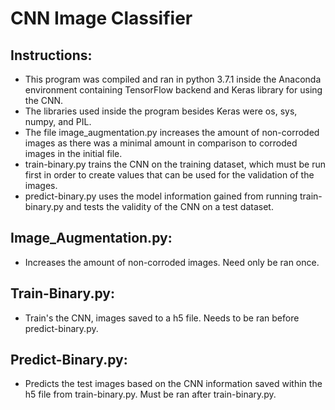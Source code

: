 # CNN Image Classifier

## Instructions:
 - This program was compiled and ran in python 3.7.1 inside the Anaconda environment containing TensorFlow backend and Keras library for using the CNN.
 - The libraries used inside the program besides Keras were os, sys, numpy, and PIL.
 - The file image_augmentation.py increases the amount of non-corroded images as there was a minimal amount in comparison to corroded images in the initial file.
 - train-binary.py trains the CNN on the training dataset, which must be run first in order to create values that can be used for the validation of the images.
 - predict-binary.py uses the model information gained from running train-binary.py and tests the validity of the CNN on a test dataset.
 
## Image_Augmentation.py:
 - Increases the amount of non-corroded images.  Need only be ran once.
 
## Train-Binary.py:
 - Train's the CNN, images saved to a h5 file.  Needs to be ran before predict-binary.py.
 
## Predict-Binary.py:
 - Predicts the test images based on the CNN information saved within the h5 file from train-binary.py.  Must be ran after train-binary.py.
